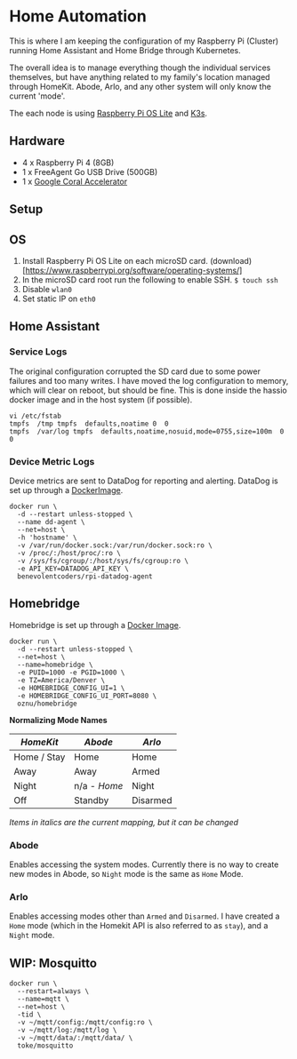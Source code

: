 # Home Automation

This is where I am keeping the configuration of my Raspberry Pi (Cluster) running Home Assistant and Home Bridge through Kubernetes.

The overall idea is to manage everything though the individual services themselves, but have anything related to my family's location managed through HomeKit. Abode, Arlo, and any other system will only know the current 'mode'.

The each node is using [Raspberry Pi OS Lite](https://www.raspberrypi.org/software/operating-systems/) and [K3s](https://k3s.io).

## Hardware

 - 4 x Raspberry Pi 4 (8GB)
 - 1 x FreeAgent Go USB Drive (500GB)
 - 1 x [Google Coral Accelerator](https://coral.ai)

## Setup

## OS

 1. Install Raspberry Pi OS Lite on each microSD card. (download)[https://www.raspberrypi.org/software/operating-systems/]
 1. In the microSD card root run the following to enable SSH.
     ```$ touch ssh```
 1. Disable `wlan0`
 1. Set static IP on `eth0`

## Home Assistant

### Service Logs

The original configuration corrupted the SD card due to some power failures and too many writes. I have moved the log configuration to memory, which will clear on reboot, but should be fine. This is done inside the hassio docker image and in the host system (if possible).

```
vi /etc/fstab
tmpfs  /tmp tmpfs  defaults,noatime 0  0
tmpfs  /var/log tmpfs  defaults,noatime,nosuid,mode=0755,size=100m  0  0
```

### Device Metric Logs

Device metrics are sent to DataDog for reporting and alerting. DataDog is set up through a [DockerImage](https://github.com/BenevolentCoders/rpi-datadog-agent).

```
docker run \
  -d --restart unless-stopped \
  --name dd-agent \
  --net=host \
  -h 'hostname' \
  -v /var/run/docker.sock:/var/run/docker.sock:ro \
  -v /proc/:/host/proc/:ro \
  -v /sys/fs/cgroup/:/host/sys/fs/cgroup:ro \
  -e API_KEY=DATADOG_API_KEY \
  benevolentcoders/rpi-datadog-agent
```

## Homebridge

Homebridge is set up through a [Docker Image](https://github.com/oznu/docker-homebridge/wiki/Homebridge-on-Raspberry-Pi).

```
docker run \
  -d --restart unless-stopped \
  --net=host \
  --name=homebridge \
  -e PUID=1000 -e PGID=1000 \
  -e TZ=America/Denver \
  -e HOMEBRIDGE_CONFIG_UI=1 \
  -e HOMEBRIDGE_CONFIG_UI_PORT=8080 \
  oznu/homebridge
```

**Normalizing Mode Names**

_HomeKit_   | _Abode_      | _Arlo_
------------|--------------|----------
Home / Stay | Home         | Home
Away        | Away         | Armed
Night       | n/a - _Home_ | Night
Off         | Standby      | Disarmed

_Items in italics are the current mapping, but it can be changed_

### Abode

Enables accessing the system modes. Currently there is no way to create new modes in Abode, so `Night` mode is the same as `Home` Mode.

### Arlo

Enables accessing modes other than `Armed` and `Disarmed`. I have created a `Home` mode (which in the Homekit API is also referred to as `stay`), and a `Night` mode.

## WIP: Mosquitto

```
docker run \
  --restart=always \
  --name=mqtt \
  --net=host \
  -tid \
  -v ~/mqtt/config:/mqtt/config:ro \
  -v ~/mqtt/log:/mqtt/log \
  -v ~/mqtt/data/:/mqtt/data/ \
  toke/mosquitto
```

